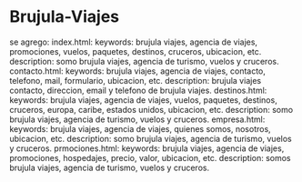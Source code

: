 # Brujula-Viajes
se agrego:
    index.html:
        keywords: brujula viajes, agencia de viajes, promociones, vuelos, paquetes, destinos, cruceros, ubicacion, etc.
        description: somo brujula viajes, agencia de turismo, vuelos y cruceros.
    contacto.html:
        keywords: brujula viajes, agencia de viajes, contacto, telefono, mail, formulario, ubicacion, etc.
        description: brujula viajes contacto, direccion, email y telefono de brujula viajes.
    destinos.html:
        keywords: brujula viajes, agencia de viajes, vuelos, paquetes, destinos, cruceros, europa, caribe, estados unidos, ubicacion, etc.
        description: somo brujula viajes, agencia de turismo, vuelos y cruceros.
    empresa.html:
        keywords: brujula viajes, agencia de viajes, quienes somos, nosotros, ubicacion, etc.
        description: somo brujula viajes, agencia de turismo, vuelos y cruceros.
    prmociones.html:
        keywords: brujula viajes, agencia de viajes, promociones, hospedajes, precio, valor, ubicacion, etc.
        description: somos brujula viajes, agencia de turismo, vuelos y cruceros.


